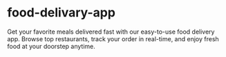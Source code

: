 # food-delivary-app
Get your favorite meals delivered fast with our easy-to-use food delivery app. Browse top restaurants, track your order in real-time, and enjoy fresh food at your doorstep anytime.
